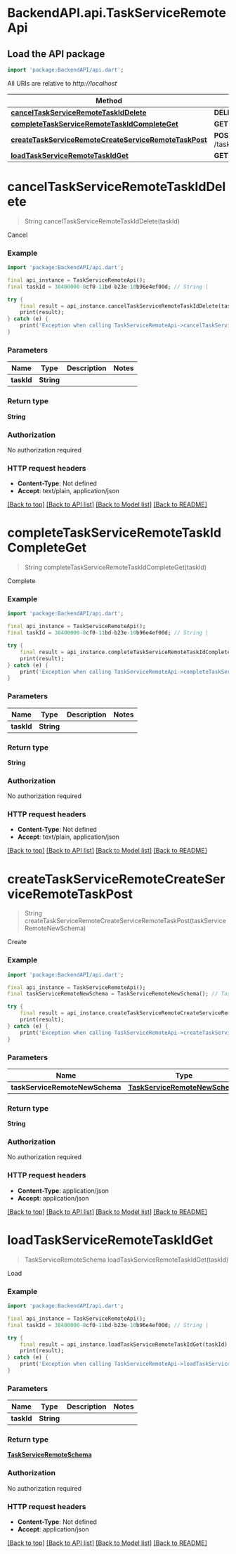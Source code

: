 # BackendAPI.api.TaskServiceRemoteApi

## Load the API package
```dart
import 'package:BackendAPI/api.dart';
```

All URIs are relative to *http://localhost*

 Method                                                                                                                               | HTTP request                                             | Description 
--------------------------------------------------------------------------------------------------------------------------------------|----------------------------------------------------------|-------------
 [**cancelTaskServiceRemoteTaskIdDelete**](TaskServiceRemoteApi.md#canceltaskserviceremotetaskiddelete)                               | **DELETE** /task/service_remote/{task_id}                | Cancel      
 [**completeTaskServiceRemoteTaskIdCompleteGet**](TaskServiceRemoteApi.md#completetaskserviceremotetaskidcompleteget)                 | **GET** /task/service_remote/{task_id}/complete          | Complete    
 [**createTaskServiceRemoteCreateServiceRemoteTaskPost**](TaskServiceRemoteApi.md#createtaskserviceremotecreateserviceremotetaskpost) | **POST** /task/service_remote/create_service_remote_task | Create      
 [**loadTaskServiceRemoteTaskIdGet**](TaskServiceRemoteApi.md#loadtaskserviceremotetaskidget)                                         | **GET** /task/service_remote/{task_id}                   | Load        


# **cancelTaskServiceRemoteTaskIdDelete**
> String cancelTaskServiceRemoteTaskIdDelete(taskId)

Cancel

### Example

```dart
import 'package:BackendAPI/api.dart';

final api_instance = TaskServiceRemoteApi();
final taskId = 38400000-8cf0-11bd-b23e-10b96e4ef00d; // String | 

try {
    final result = api_instance.cancelTaskServiceRemoteTaskIdDelete(taskId);
    print(result);
} catch (e) {
    print('Exception when calling TaskServiceRemoteApi->cancelTaskServiceRemoteTaskIdDelete: $e\n');
}
```

### Parameters

 Name       | Type       | Description | Notes 
------------|------------|-------------|-------
 **taskId** | **String** |             |

### Return type

**String**

### Authorization

No authorization required

### HTTP request headers

- **Content-Type**: Not defined
- **Accept**: text/plain, application/json

[[Back to top]](#) [[Back to API list]](../README.md#documentation-for-api-endpoints) [[Back to Model list]](../README.md#documentation-for-models) [[Back to README]](../README.md)

# **completeTaskServiceRemoteTaskIdCompleteGet**

> String completeTaskServiceRemoteTaskIdCompleteGet(taskId)

Complete

### Example

```dart
import 'package:BackendAPI/api.dart';

final api_instance = TaskServiceRemoteApi();
final taskId = 38400000-8cf0-11bd-b23e-10b96e4ef00d; // String | 

try {
    final result = api_instance.completeTaskServiceRemoteTaskIdCompleteGet(taskId);
    print(result);
} catch (e) {
    print('Exception when calling TaskServiceRemoteApi->completeTaskServiceRemoteTaskIdCompleteGet: $e\n');
}
```

### Parameters

 Name       | Type       | Description | Notes 
------------|------------|-------------|-------
 **taskId** | **String** |             |

### Return type

**String**

### Authorization

No authorization required

### HTTP request headers

- **Content-Type**: Not defined
- **Accept**: text/plain, application/json

[[Back to top]](#) [[Back to API list]](../README.md#documentation-for-api-endpoints) [[Back to Model list]](../README.md#documentation-for-models) [[Back to README]](../README.md)

# **createTaskServiceRemoteCreateServiceRemoteTaskPost**
> String createTaskServiceRemoteCreateServiceRemoteTaskPost(taskServiceRemoteNewSchema)

Create

### Example
```dart
import 'package:BackendAPI/api.dart';

final api_instance = TaskServiceRemoteApi();
final taskServiceRemoteNewSchema = TaskServiceRemoteNewSchema(); // TaskServiceRemoteNewSchema | 

try {
    final result = api_instance.createTaskServiceRemoteCreateServiceRemoteTaskPost(taskServiceRemoteNewSchema);
    print(result);
} catch (e) {
    print('Exception when calling TaskServiceRemoteApi->createTaskServiceRemoteCreateServiceRemoteTaskPost: $e\n');
}
```

### Parameters

 Name                           | Type                                                            | Description | Notes 
--------------------------------|-----------------------------------------------------------------|-------------|-------
 **taskServiceRemoteNewSchema** | [**TaskServiceRemoteNewSchema**](TaskServiceRemoteNewSchema.md) |             |

### Return type

**String**

### Authorization

No authorization required

### HTTP request headers

- **Content-Type**: application/json
- **Accept**: application/json

[[Back to top]](#) [[Back to API list]](../README.md#documentation-for-api-endpoints) [[Back to Model list]](../README.md#documentation-for-models) [[Back to README]](../README.md)

# **loadTaskServiceRemoteTaskIdGet**
> TaskServiceRemoteSchema loadTaskServiceRemoteTaskIdGet(taskId)

Load

### Example
```dart
import 'package:BackendAPI/api.dart';

final api_instance = TaskServiceRemoteApi();
final taskId = 38400000-8cf0-11bd-b23e-10b96e4ef00d; // String | 

try {
    final result = api_instance.loadTaskServiceRemoteTaskIdGet(taskId);
    print(result);
} catch (e) {
    print('Exception when calling TaskServiceRemoteApi->loadTaskServiceRemoteTaskIdGet: $e\n');
}
```

### Parameters

 Name       | Type       | Description | Notes 
------------|------------|-------------|-------
 **taskId** | **String** |             |

### Return type

[**TaskServiceRemoteSchema**](TaskServiceRemoteSchema.md)

### Authorization

No authorization required

### HTTP request headers

- **Content-Type**: Not defined
- **Accept**: application/json

[[Back to top]](#) [[Back to API list]](../README.md#documentation-for-api-endpoints) [[Back to Model list]](../README.md#documentation-for-models) [[Back to README]](../README.md)

